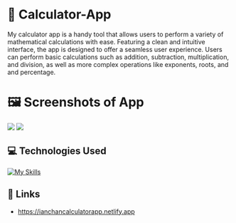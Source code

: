 # :abacus: Calculator-App

My calculator app is a handy tool that allows users to perform a variety of mathematical calculations with ease. Featuring a clean and intuitive interface, the app is designed to offer a seamless user experience. Users can perform basic calculations such as addition, subtraction, multiplication, and division, as well as more complex operations like exponents, roots, and and percentage.

# :framed_picture: Screenshots of App

<img src = https://i.imgur.com/pQq2hcv.jpg>
<img src = https://i.imgur.com/JOtRjX0.jpg>

## :computer: Technologies Used
[![My Skills](https://skillicons.dev/icons?i=js,html,css,netlify,github,vscode,markdown)](https://skillicons.dev)

## :link: Links

- https://ianchancalculatorapp.netlify.app
